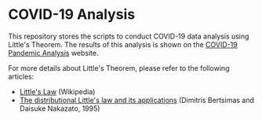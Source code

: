 # COVID-19 Analysis

This repository stores the scripts to conduct COVID-19 data analysis using Little's Theorem. The results of this analysis is shown on the [COVID-19 Pandemic Analysis](https://sites.google.com/view/covid19-analysis) website.

For more details about Little's Theorem, please refer to the following articles:
- [Little's Law](https://sites.google.com/view/covid19-analysis) (Wikipedia)
- [The distributional Little's law and its applications](https://www.mit.edu/~dbertsim/papers/Queuing%20Theory/The%20distributional%20Little%27s%20law%20and%20its%20applications.pdf) (Dimitris Bertsimas and Daisuke Nakazato, 1995)
